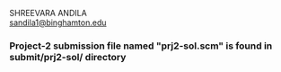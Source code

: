 SHREEVARA ANDILA <br>
sandila1@binghamton.edu 
<br><h3>
Project-2 submission file named "prj2-sol.scm" is found in submit/prj2-sol/ directory
</h3>
